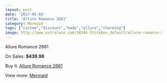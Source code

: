 ```yaml
---
layout: post
date: '2017-05-03'
title: "Allure Romance 2661"
category: Mermaid
tags: ["custom","discount","made","allure","charming"]
image: http://www.extralace.com/10344-thickbox_default/allure-romance-2661.jpg
---
```

Allure Romance 2661

On Sales: **$439.98**
<a href="https://www.extralace.com/mermaid/4881-allure-romance-2661.html"><amp-img layout="responsive" width="600" height="600" src="//www.extralace.com/10344-thickbox_default/allure-romance-2661.jpg" alt="Allure Romance 2661 0" /></a>
<a href="https://www.extralace.com/mermaid/4881-allure-romance-2661.html"><amp-img layout="responsive" width="600" height="600" src="//www.extralace.com/10346-thickbox_default/allure-romance-2661.jpg" alt="Allure Romance 2661 1" /></a>
<a href="https://www.extralace.com/mermaid/4881-allure-romance-2661.html"><amp-img layout="responsive" width="600" height="600" src="//www.extralace.com/10345-thickbox_default/allure-romance-2661.jpg" alt="Allure Romance 2661 2" /></a>

Buy it: [Allure Romance 2661](https://www.extralace.com/mermaid/4881-allure-romance-2661.html "Allure Romance 2661")

View more: [Mermaid](https://www.extralace.com/5-mermaid "Mermaid")